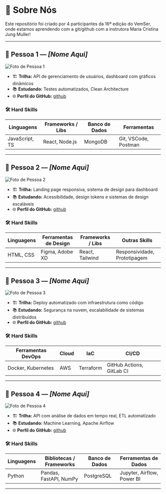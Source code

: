 # 👥 Sobre Nós

Este repositório foi criado por 4 participantes da 16º edição do VemSer, onde estamos aprendendo com a git/github com a instrutora Maria Cristina Jung Muller!

---

## 👤 Pessoa 1 — _[Nome Aqui]_

![Foto de Pessoa 1](link-da-foto-aqui) <!-- Substituir pelo link da imagem (ex: https://avatars.githubusercontent.com/u/12345678) -->

- 🏗️ **Trilha:** API de gerenciamento de usuários, dashboard com gráficos dinâmicos
- 📚 **Estudando:** Testes automatizados, Clean Architecture
- 🌐 **Perfil do GitHub:** [github](#)

### 🛠️ Hard Skills

| Linguagens     | Frameworks / Libs | Banco de Dados | Ferramentas          |
| -------------- | ----------------- | -------------- | -------------------- |
| JavaScript, TS | React, Node.js    | MongoDB        | Git, VSCode, Postman |

---

## 👤 Pessoa 2 — _[Nome Aqui]_

![Foto de Pessoa 2](link-da-foto-aqui)

- 🏗️ **Trilha:** Landing page responsiva, sistema de design para dashboard
- 📚 **Estudando:** Acessibilidade, design tokens e sistemas de design escaláveis
- 🌐 **Perfil do GitHub:** [github](#)

### 🛠️ Hard Skills

| Linguagens | Ferramentas de Design | Frameworks / Libs | Outras Skills                |
| ---------- | --------------------- | ----------------- | ---------------------------- |
| HTML, CSS  | Figma, Adobe XD       | React, Tailwind   | Responsividade, Prototipagem |

---

## 👤 Pessoa 3 — _[Nome Aqui]_

![Foto de Pessoa 3](link-da-foto-aqui)

- 🏗️ **Trilha:** Deploy automatizado com infraestrutura como código
- 📚 **Estudando:** Segurança na nuvem, escalabilidade de sistemas distribuídos
- 🌐 **Perfil do GitHub:** [github](#)

### 🛠️ Hard Skills

| Ferramentas DevOps | Cloud | IaC       | CI/CD                     |
| ------------------ | ----- | --------- | ------------------------- |
| Docker, Kubernetes | AWS   | Terraform | GitHub Actions, GitLab CI |

---

## 👤 Pessoa 4 — _[Nome Aqui]_

![Foto de Pessoa 4](link-da-foto-aqui)

- 🏗️ **Trilha:** API com análise de dados em tempo real, ETL automatizado
- 📚 **Estudando:** Machine Learning, Apache Airflow
- 🌐 **Perfil do GitHub:** [github](#)

### 🛠️ Hard Skills

| Linguagens | Bibliotecas / Frameworks | Banco de Dados | Ferramentas de Dados       |
| ---------- | ------------------------ | -------------- | -------------------------- |
| Python     | Pandas, FastAPI, NumPy   | PostgreSQL     | Jupyter, Airflow, Power BI |

---
